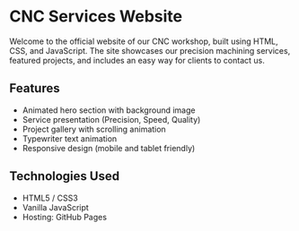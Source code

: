 # CNC Services Website

Welcome to the official website of our CNC workshop,
built using HTML, CSS, and JavaScript.
The site showcases our precision machining services, featured projects, and includes an easy way
for clients to contact us.

## Features

- Animated hero section with background image
- Service presentation (Precision, Speed, Quality)
- Project gallery with scrolling animation
- Typewriter text animation
- Responsive design (mobile and tablet friendly)

## Technologies Used

- HTML5 / CSS3
- Vanilla JavaScript
- Hosting: GitHub Pages